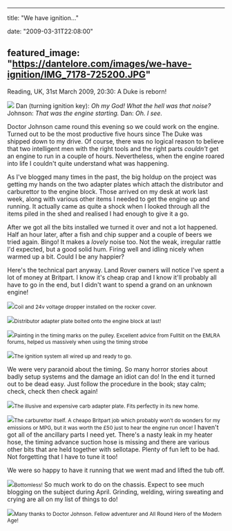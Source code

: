 
---
title: "We have ignition..."

date: "2009-03-31T22:08:00"

featured_image: "https://dantelore.com/images/we-have-ignition/IMG_7178-725200.JPG"
---




Reading, UK, 31st March 2009, 20:30:  A Duke is reborn!

<a href="http://danandtheduke.co.uk/uploaded_images/IMG_7178-725248.JPG"><img src="https://dantelore.com/images/we-have-ignition/IMG_7178-725200.JPG"/></a>
Dan (turning ignition key):  <span style="font-style: italic;">Oh my God!  What the hell was that noise?</span>
Johnson:  <span style="font-style: italic;">That was the engine starting.</span>
Dan:  <span style="font-style: italic;">Oh.  I see.</span>

Doctor Johnson came round this evening so we could work on the engine.  Turned out to be the most productive five hours since The Duke was shipped down to my drive.  Of course, there was no logical reason to believe that two intelligent men with the right tools and the right parts <span style="font-style: italic;">couldn't</span> get an engine to run in a couple of hours.  Nevertheless, when the engine roared into life I couldn't quite understand what was happening.

As I've blogged many times in the past, the big holdup on the project was getting my hands on the two adapter plates which attach the distributor and carburettor to the engine block.  Those arrived on my desk at work last week, along with various other items I needed to get the engine up and running.  It actually came as quite a shock when I looked through all the items piled in the shed and realised I had enough to give it a go.

After we got all the bits installed we turned it over and not a lot happened.  Half an hour later, after a fish and chip supper and a couple of beers we tried again.  Bingo!  It makes a <span style="font-style: italic;">lovely</span> noise too.  Not the weak, <span>irregular</span> rattle I'd expected, but a good solid hum.  Firing well and idling nicely when warmed up a bit.  Could I be any happier?

Here's the technical part anyway.  Land Rover owners will notice I've spent a lot of money at <span>Britpart</span>.  I know it's cheap crap and I know it'll probably all have to go in the end, but I didn't want to spend a grand on an unknown engine!

<a href="http://danandtheduke.co.uk/uploaded_images/IMG_7128-739430.JPG"><img src="https://dantelore.com/images/we-have-ignition/IMG_7128-739395.JPG"/></a><span style="font-size:85%;">Coil and 24v voltage dropper installed on the rocker cover.</span>

<a href="http://danandtheduke.co.uk/uploaded_images/IMG_7144-739461.JPG"><img src="https://dantelore.com/images/we-have-ignition/IMG_7144-739455.JPG"/></a><span style="font-size:85%;">Distributor adapter plate bolted onto the engine block at last!</span>

<a href="http://danandtheduke.co.uk/uploaded_images/IMG_7153-741304.JPG"><img src="https://dantelore.com/images/we-have-ignition/IMG_7153-741300.JPG"/></a><span style="font-size:85%;">Painting in the timing marks on the pulley.  Excellent advice from <span>Fulltilt</span> on the <span>EMLRA</span> forums, helped us massively when using the timing strobe</span>

<a href="http://danandtheduke.co.uk/uploaded_images/IMG_7184-741357.JPG"><img src="https://dantelore.com/images/we-have-ignition/IMG_7184-741323.JPG"/></a><span style="font-size:85%;">The ignition system all wired up and ready to go.</span>

We were very paranoid about the timing.  So many horror stories about badly setup systems and the damage an idiot can do!  In the end it turned out to be dead easy.  Just follow the procedure in the book; stay calm; check, check then check again!

<a href="http://danandtheduke.co.uk/uploaded_images/IMG_7141-751404.JPG"><img src="https://dantelore.com/images/we-have-ignition/IMG_7141-751383.JPG"/></a><span style="font-size:85%;">The illusive and expensive <span>carb</span> adapter plate.  Fits perfectly in its new home.</span>

<a href="http://danandtheduke.co.uk/uploaded_images/IMG_7175-751482.JPG"><img src="https://dantelore.com/images/we-have-ignition/IMG_7175-751430.JPG"/></a><span style="font-size:85%;">The carburettor itself.  A cheapo <span>Britpart</span> job which probably won't do wonders for my emissions or MPG, but it was worth the £50 just to hear the engine run once!
</span>
I haven't got all of the ancillary parts I need yet.  There's a nasty leak in my heater hose, the timing advance suction hose is missing and there are various other bits that are held together with sellotape.  Plenty of fun left to be had.  Not forgetting that I have to tune it too!

We were so happy to have it running that we went mad and lifted the tub off.

<a href="http://danandtheduke.co.uk/uploaded_images/IMG_7169-793575.JPG"><img src="https://dantelore.com/images/we-have-ignition/IMG_7169-793521.JPG"/></a><span style="font-size:85%;">Bottomless!</span>
<span style="font-size:100%;">
So much work to do on the chassis.  Expect to see much blogging on the subject during April.  Grinding, welding, wiring sweating and crying are all on my list of things to do!

</span><a href="http://danandtheduke.co.uk/uploaded_images/IMG_7164-793495.JPG"><img src="https://dantelore.com/images/we-have-ignition/IMG_7164-793444.JPG"/></a><span style="font-size:85%;">Many thanks to Doctor Johnson.  Fellow adventurer and All Round Hero of the Modern Age!</span>

